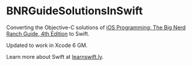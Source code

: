 BNRGuideSolutionsInSwift
============

Converting the Objective-C solutions of <a target="_blank" href="http://www.bignerdranch.com/we-write/ios-programming.html">iOS Programming: The Big Nerd Ranch Guide, 4th Edition</a> to Swift.

Updated to work in Xcode 6 GM.

Learn more about Swift at <a href="http://learnswift.ly">learnswift.ly</a>.


